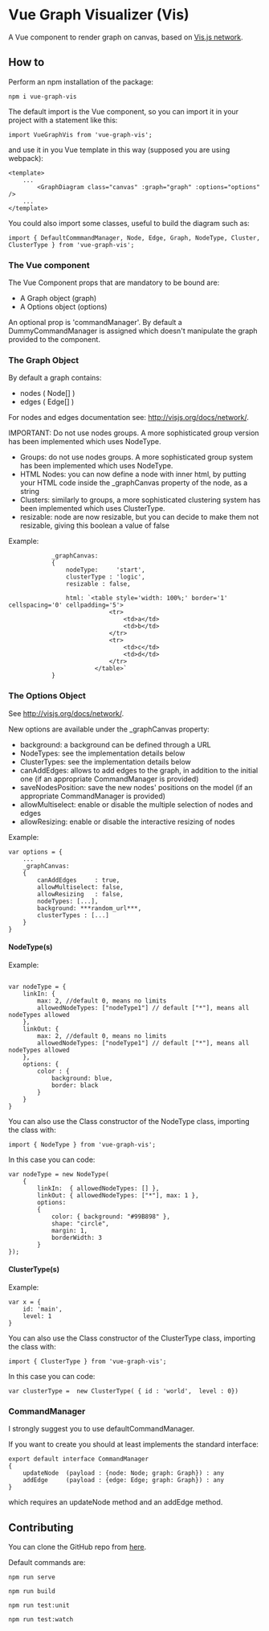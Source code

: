 # Vue Graph Visualizer (Vis)

A Vue component to render graph on canvas, based on [Vis.js network](http://visjs.org/docs/network/).

## How to

Perform an npm installation of the package:

```
npm i vue-graph-vis
```

The default import is the Vue component, so you can import it in your project with a statement like this:

```
import VueGraphVis from 'vue-graph-vis';

```

and use it in you Vue template in this way (supposed you are using webpack):
```
<template>
    ...
        <GraphDiagram class="canvas" :graph="graph" :options="options" />
    ...
</template>

```

You could also import some classes, useful to build the diagram such as:
```
import { DefaultCommmandManager, Node, Edge, Graph, NodeType, Cluster, ClusterType } from 'vue-graph-vis';

```


### The Vue component

The Vue Component props that are mandatory to be bound are:
- A Graph   object (graph)
- A Options object (options)

An optional prop is 'commandManager'. By default a DummyCommandManager is assigned which doesn't manipulate the graph provided to the component.

### The Graph Object

By default a graph contains:
- nodes ( Node[] )
- edges ( Edge[] )

For nodes and edges documentation see: http://visjs.org/docs/network/.

IMPORTANT: Do not use nodes groups. A more sophisticated group version has been implemented which uses NodeType.

- Groups: do not use nodes groups. A more sophisticated group system has been implemented which uses NodeType.
- HTML Nodes: you can now define a node with inner html, by putting your HTML code inside the _graphCanvas property of the node, as a string
- Clusters: similarly to groups, a more sophisticated clustering system has been implemented which uses ClusterType.
- resizable: node are now resizable, but you can decide to make them not resizable, giving this boolean a value of false


Example:
```
            _graphCanvas:
            {
                nodeType:     'start',
                clusterType : 'logic',
                resizable : false,

                html: `<table style='width: 100%;' border='1' cellspacing='0' cellpadding='5'> 
                            <tr>
                                <td>a</td>
                                <td>b</td>
                            </tr> 
                            <tr>
                                <td>c</td>
                                <td>d</td>
                            </tr> 
                        </table>`
            }
```



### The Options Object

See http://visjs.org/docs/network/.

New options are available under the _graphCanvas property:
- background: a background can be defined through a URL
- NodeTypes: see the implementation details below
- ClusterTypes: see the implementation details below
- canAddEdges: allows to add edges to the graph, in addition to the initial one (if an appropriate CommandManager is provided)
- saveNodesPosition: save the new nodes' positions on the model (if an appropriate CommandManager is provided)
- allowMultiselect: enable or disable the multiple selection of nodes and edges
- allowResizing: enable or disable the interactive resizing of nodes

Example:

```
var options = {
    ...
    _graphCanvas:
    {
        canAddEdges     : true,
        allowMultiselect: false,
        allowResizing   : false,
        nodeTypes: [...],
        background: ***random_url***,
        clusterTypes : [...]
    }
}

```

#### NodeType(s)

Example:

```

var nodeType = {
    linkIn: {
        max: 2, //default 0, means no limits
        allowedNodeTypes: ["nodeType1"] // default ["*"], means all nodeTypes allowed
    },
    linkOut: {
        max: 2, //default 0, means no limits
        allowedNodeTypes: ["nodeType1"] // default ["*"], means all nodeTypes allowed
    },
    options: {
        color : {
            background: blue,
            border: black
        }
    }
}

```

You can also use the Class constructor of the NodeType class, importing the class with:

```
import { NodeType } from 'vue-graph-vis';
```

In this case you can code:


```
var nodeType = new NodeType( 
    { 
        linkIn:  { allowedNodeTypes: [] }, 
        linkOut: { allowedNodeTypes: ["*"], max: 1 },
        options: 
        { 
            color: { background: "#99B898" },  
            shape: "circle",  
            margin: 1, 
            borderWidth: 3 
        }
});
```

#### ClusterType(s)

Example:
```
var x = {
    id: 'main',
    level: 1
}

```

You can also use the Class constructor of the ClusterType class, importing the class with:

```
import { ClusterType } from 'vue-graph-vis';
```

In this case you can code:


```
var clusterType =  new ClusterType( { id : 'world',  level : 0})
```

### CommandManager

I strongly suggest you to use defaultCommandManager.

If you want to create you should at least implements the standard interface:

```
export default interface CommandManager
{
    updateNode  (payload : {node: Node; graph: Graph}) : any
    addEdge     (payload : {edge: Edge; graph: Graph}) : any             
}
```

which requires an updateNode method and an addEdge method.

## Contributing

You can clone the GitHub repo from [here](https://github.com/PietroMazz/vue-graph-vis).

Default commands are:

```
npm run serve
```

```
npm run build
```

```
npm run test:unit
```

```
npm run test:watch
```